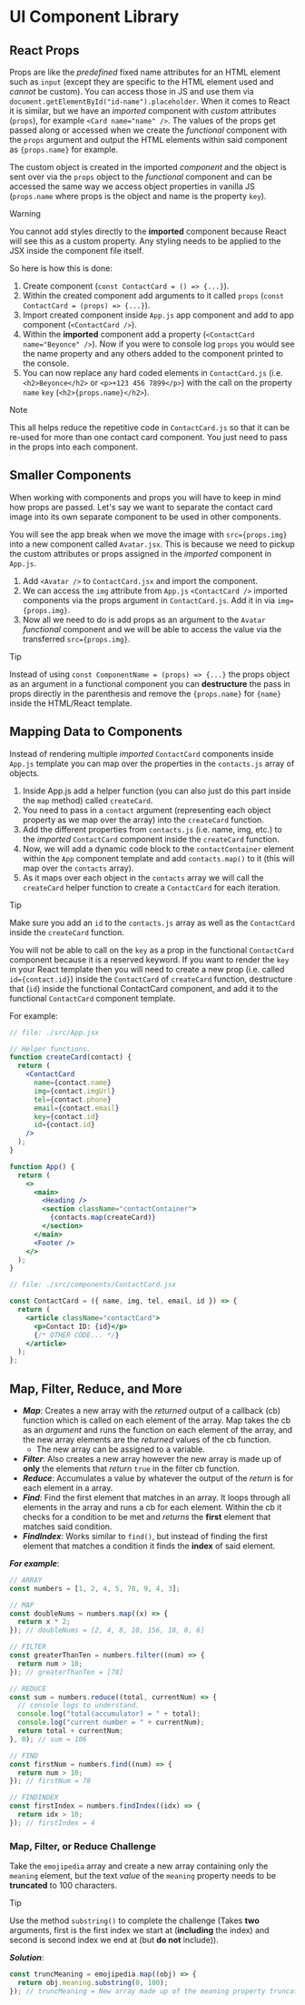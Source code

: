 # UI Component Library

## React Props

Props are like the _predefined_ fixed name attributes for an HTML element such as `input` (except they are specific to the HTML element used and _cannot_ be custom). You can access those in JS and use them via `document.getElementById("id-name").placeholder`. When it comes to React it is similar, but we have an _imported_ component with _custom_ attributes (`props`), for example `<Card name="name" />`. The values of the props get passed along or accessed when we create the _functional_ component with the `props` argument and output the HTML elements within said component as `{props.name}` for example.

The custom object is created in the imported _component_ and the object is sent over via the `props` object to the _functional_ component and can be accessed the same way we access object properties in vanilla JS (`props.name` where props is the object and name is the property `key`).

> [!WARNING]
> You cannot add styles directly to the **imported** component because React will see this as a custom property. Any styling needs to be applied to the JSX inside the component file itself.

So here is how this is done:

1. Create component (`const ContactCard = () => {...}`).
2. Within the created component add arguments to it called `props` (`const ContactCard = (props) => {...}`).
3. Import created component inside `App.js` app component and add to app component (`<ContactCard />`).
4. Within the **imported** component add a property (`<ContactCard name="Beyonce" />`). Now if you were to console log `props` you would see the name property and any others added to the component printed to the console.
5. You can now replace any hard coded elements in `ContactCard.js` (i.e. `<h2>Beyonce</h2>` or `<p>+123 456 7899</p>`) with the call on the property `name` `key` (`<h2>{props.name}</h2>`).

> [!NOTE]
> This all helps reduce the repetitive code in `ContactCard.js` so that it can be re-used for more than one contact card component. You just need to pass in the props into each component.

## Smaller Components

When working with components and props you will have to keep in mind how props are passed. Let's say we want to separate the contact card image into its own separate component to be used in other components.

You will see the app break when we move the image with `src={props.img}` into a new component called `Avatar.jsx`. This is because we need to pickup the custom attributes or props assigned in the _imported_ component in `App.js`.

1. Add `<Avatar />` to `ContactCard.jsx` and import the component.
2. We can access the `img` attribute from `App.js` `<ContactCard />` imported components via the props argument in `ContactCard.js`. Add it in via `img={props.img}`.
3. Now all we need to do is add props as an argument to the `Avatar` _functional_ component and we will be able to access the value via the transferred `src={props.img}`.

> [!TIP]
> Instead of using `const ComponentName = (props) => {...}` the props object as an argument in a functional component you can **destructure** the pass in props directly in the parenthesis and remove the `{props.name}` for `{name}` inside the HTML/React template.

## Mapping Data to Components

Instead of rendering multiple _imported_ `ContactCard` components inside `App.js` template you can map over the properties in the `contacts.js` array of objects.

1. Inside App.js add a helper function (you can also just do this part inside the `map` method) called `createCard`.
2. You need to pass in a `contact` argument (representing each object property as we map over the array) into the `createCard` function.
3. Add the different properties from `contacts.js` (i.e. name, img, etc.) to the _imported_ `ContactCard` component inside the `createCard` function.
4. Now, we will add a dynamic code block to the `contactContainer` element within the `App` component template and add `contacts.map()` to it (this will map over the `contacts` array).
5. As it maps over each object in the `contacts` array we will call the `createCard` helper function to create a `ContactCard` for each iteration.

> [!TIP]
> Make sure you add an `id` to the `contacts.js` array as well as the `ContactCard` inside the `createCard` function.

You will not be able to call on the `key` as a prop in the functional `ContactCard` component because it is a reserved keyword. If you want to render the `key` in your React template then you will need to create a new prop (i.e. called `id={contact.id}`) inside the `ContactCard` of `createCard` function, destructure that (`id`) inside the functional ContactCard component, and add it to the functional `ContactCard` component template.

For example:

```jsx
// file: ./src/App.jsx

// Helper functions.
function createCard(contact) {
  return (
    <ContactCard
      name={contact.name}
      img={contact.imgUrl}
      tel={contact.phone}
      email={contact.email}
      key={contact.id}
      id={contact.id}
    />
  );
}

function App() {
  return (
    <>
      <main>
        <Heading />
        <section className="contactContainer">
          {contacts.map(createCard)}
        </section>
      </main>
      <Footer />
    </>
  );
}

// file: ./src/components/ContactCard.jsx

const ContactCard = ({ name, img, tel, email, id }) => {
  return (
    <article className="contactCard">
      <p>Contact ID: {id}</p>
      {/* OTHER CODE... */}
    </article>
  );
};
```

## Map, Filter, Reduce, and More

- **_Map_**: Creates a new array with the _returned_ output of a callback (cb) function which is called on each element of the array. Map takes the cb as an _argument_ and runs the function on each element of the array, and the new array elements are the _returned_ values of the cb function.
  - The new array can be assigned to a variable.
- **_Filter_**: Also creates a new array however the new array is made up of **only** the elements that _return_ `true` in the filter cb function.
- **_Reduce_**: Accumulates a value by whatever the output of the _return_ is for each element in a array.
- **_Find_**: Find the first element that matches in an array. It loops through all elements in the array and runs a cb for each element. Within the cb it checks for a condition to be met and _returns_ the **first** element that matches said condition.
- **_FindIndex_**: Works similar to `find()`, but instead of finding the first element that matches a condition it finds the **index** of said element.

**_For example_**:

```jsx
// ARRAY
const numbers = [1, 2, 4, 5, 78, 9, 4, 3];

// MAP
const doubleNums = numbers.map((x) => {
  return x * 2;
}); // doubleNums = [2, 4, 8, 10, 156, 18, 8, 6]

// FILTER
const greaterThanTen = numbers.filter((num) => {
  return num > 10;
}); // greaterThanTen = [78]

// REDUCE
const sum = numbers.reduce((total, currentNum) => {
  // console logs to understand.
  console.log("total(accumulator) = " + total);
  console.log("current number = " + currentNum);
  return total + currentNum;
}, 0); // sum = 106

// FIND
const firstNum = numbers.find((num) => {
  return num > 10;
}); // firstNum = 78

// FINDINDEX
const firstIndex = numbers.findIndex((idx) => {
  return idx > 10;
}); // firstIndex = 4
```

### Map, Filter, or Reduce Challenge

Take the `emojipedia` array and create a new array containing only the `meaning` element, but the text _value_ of the `meaning` property needs to be **truncated** to 100 characters.

> [!TIP]
> Use the method `substring()` to complete the challenge (Takes **two** arguments, first is the first index we start at (**including** the index) and second is second index we end at (but **do not** include)).

**_Solution_**:

```jsx
const truncMeaning = emojipedia.map((obj) => {
  return obj.meaning.substring(0, 100);
}); // truncMeaning = New array made up of the meaning property truncated to 100 characters.
```
